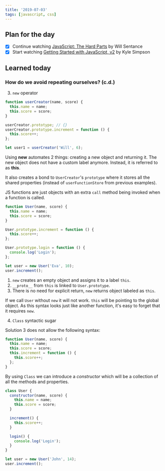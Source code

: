 ```yaml
---
title: '2019-07-03'
tags: [javascript, css]
---
```


## Plan for the day

- [x] Continue watching [JavaScript: The Hard Parts](https://frontendmasters.com/courses/javascript-hard-parts/) by Will Sentance
- [x] Start watching [Getting Started with JavaScript, v2](https://frontendmasters.com/courses/getting-started-javascript-v2/) by Kyle Simpson

## Learned today

### How do we avoid repeating ourselves? (c.d.)

3. `new` operator

```javascript
function userCreator(name, score) {
  this.name = name;
  this.score = score;
}

userCreator.prototype; // {}
userCreator.prototype.increment = function () {
  this.score++;
};

let user1 = userCreator('Will', 6);
```

Using **new** automates 2 things: creating a new object and returning it. The new object does not have a custom label anymore. Instead, it is referred to as **this**.

It also creates a bond to `UserCreator`'s `prototype` where it stores all the shared properties (instead of `userFunctionStore` from previous examples).

JS functions are just objects with an extra `call` method being invoked when a function is called.

```javascript
function User(name, score) {
  this.name = name;
  this.score = score;
}

User.prototype.increment = function () {
  this.score++;
};

User.prototype.login = function () {
  console.log('Login');
};

let user = new User('Eva', 10);
user.increment();
```

1. `new` creates an empty object and assigns it to a label `this`.
2. `__proto__` from `this` is linked to `User.prototype`.
3. There is no need for explicit return, `new` returns object labeled as `this`.

If we call `User` without `new` it will not work. `this` will be pointing to the global object. As this syntax looks just like another function, it's easy to forget that it requires `new`.

4. `Class` syntactic sugar

Solution 3 does not allow the following syntax:

```javascript
function User(name, score) {
  this.name = name;
  this.score = score;
  this.increment = function () {
    this.score++;
  };
}
```

By using `Class` we can introduce a _constructor_ which will be a collection of all the methods and properties.

```javascript
class User {
  constructor(name, score) {
    this.name = name;
    this.score = score;
  }

  increment() {
    this.score++;
  }

  login() {
    console.log('Login');
  }
}

let user = new User('John', 14);
user.increment();
```
